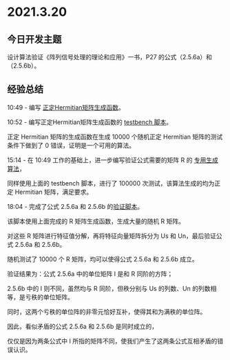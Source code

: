 # 2021.3.20
## 今日开发主题
设计算法验证《阵列信号处理的理论和应用》一书，P27 的公式（2.5.6a）和（2.5.6b）。
## 经验总结
10:49 - 编写 [正定Hermitian矩阵生成函数](https://github.com/SVD-DOA-team/Project-SVD-DOA/commit/dd7bbf9546be94dddc5ae7bb23a91c8f3b8aa75d)。

10:52 - 编写正定Hermitian矩阵生成函数的 [testbench 脚本](https://github.com/SVD-DOA-team/Project-SVD-DOA/commit/f65e390ab50211f5cf0c59518d7090a2995c0587)。

正定 Hermitian 矩阵的生成函数在生成 10000 个随机正定 Hermitian 矩阵的测试条件下做到了 0 错误，证明是一个可用的算法。

15:14 - 在 10:49 工作的基础上，进一步编写验证公式需要的矩阵 R 的 [专用生成算法](https://github.com/SVD-DOA-team/Project-SVD-DOA/commit/ecf4d3fa70df7f245de9f3e19fc42e8174c2342d#diff-621324ce9c4c77cf47e5e308d5fb3f9b6b6f34152b1a102fb8463f612651203f)，

同样使用上面的 testbench 脚本，进行了 100000 次测试，该算法生成的均为正定 Hermitian 矩阵，满足要求。

18:04 - 完成了公式 2.5.6a 和 2.5.6b 的[验证脚本](https://github.com/SVD-DOA-team/Project-SVD-DOA/commit/c63a91930afd96a12169c4bbab54ad5571289320)。

该脚本使用上面完成的 R 矩阵生成函数，生成大量的随机 R 矩阵。

对这些 R 矩阵进行特征值分解，再将特征向量矩阵拆分为 Us 和 Un，最后验证公式 2.5.6a 和 2.5.6b。

随机测试了 10000 个 R 矩阵，均可以使得公式 2.5.6a 和 2.5.6b 成立。

验证结果为：公式 2.5.6a 中的单位矩阵 I 是和 R 同阶的方阵；

2.5.6b 中的 I 则不同，虽然均与 R 同阶，但秩分别与 Us 的列数、Un 的列数相等，是亏秩的单位矩阵。

同时，这两个亏秩的单位阵的非零元恰好互补，使得其和为满秩的单位阵。

因此，看似矛盾的公式 2.5.6a 和 2.5.6b 是同时成立的，

仅仅是因为两条公式中 I 所指的矩阵不同，使我们产生了这两条公式互相矛盾的错误认识。
